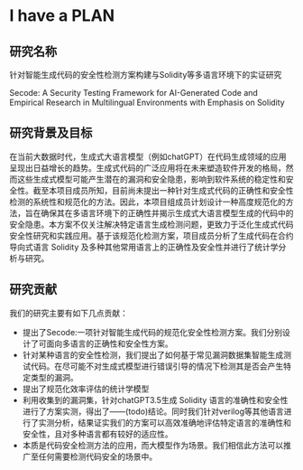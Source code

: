 # I have a PLAN

## 研究名称

针对智能生成代码的安全性检测方案构建与Solidity等多语言环境下的实证研究

Secode: A Security Testing Framework for AI-Generated Code and Empirical Research in Multilingual Environments with Emphasis on Solidity

## 研究背景及目标

在当前大数据时代，生成式大语言模型（例如chatGPT）在代码生成领域的应用呈现出日益增长的趋势。生成式代码的广泛应用将在未来塑造软件开发的格局，然而这些生成式模型可能产生潜在的漏洞和安全隐患，影响到软件系统的稳定性和安全性。截至本项目成员所知，目前尚未提出一种针对生成式代码的正确性和安全性检测的系统性和规范化的方法。因此，本项目组成员计划设计一种高度规范化的方法，旨在确保其在多语言环境下的正确性并揭示生成式大语言模型生成的代码中的安全隐患。本方案不仅关注解决特定语言生成检测问题，更致力于泛化生成式代码安全性研究和实践应用。基于该规范化检测方案，项目成员分析了生成代码在合约导向式语言 Solidity 及多种其他常用语言上的正确性及安全性并进行了统计学分析与研究。

## 研究贡献

我们的研究主要有如下几点贡献：

- 提出了Secode:一项针对智能生成代码的规范化安全性检测方案。我们分别设计了可面向多语言的正确性和安全性方案。
- 针对某种语言的安全性检测，我们提出了如何基于常见漏洞数据集智能生成测试代码。在尽可能不对生成式模型进行错误引导的情况下检测其是否会产生特定类型的漏洞。
- 提出了规范化效率评估的统计学模型
- 利用收集到的漏洞集，针对chatGPT3.5生成 Solidity 语言的准确性和安全性进行了方案实测，得出了——(todo)结论。同时我们针对verilog等其他语言进行了实测分析，结果证实我们的方案可以高效准确地评估特定语言的准确性和安全性，且对多种语言都有较好的适应性。
- 本质是代码安全检测方法的应用，而大模型作为场景。我们相信此方法可以推广至任何需要检测代码安全的场景中。
